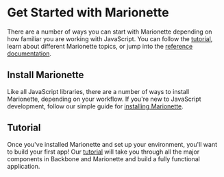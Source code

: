 # Get Started with Marionette

There are a number of ways you can start with Marionette depending on how
familiar you are working with JavaScript. You can follow the
[tutorial][tutorial], learn about different Marionette topics, or jump into the
[reference documentation][docs].


## Install Marionette

Like all JavaScript libraries, there are a number of ways to install Marionette,
depending on your workflow. If you're new to JavaScript development, follow our
simple guide for [installing Marionette][installing].


## Tutorial

Once you've installed Marionette and set up your environment, you'll want to
build your first app! Our [tutorial][tutorial] will take you through all the
major components in Backbone and Marionette and build a fully functional
application.


[tutorial]: ./tutorial/README.md "Marionette tutorial"
[docs]: http://marionettejs.com/docs/current "Reference documentation"
[installing]: ./installing_marionette.md

